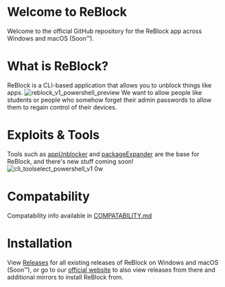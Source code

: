 # Welcome to ReBlock
Welcome to the official GitHub repository for the ReBlock app across Windows and macOS (Soon™).

# What is ReBlock?
ReBlock is a CLI-based application that allows you to unblock things like apps.
![reblock_v1_powershell_preview](https://github.com/yourworstnightmare1/ReBlock/assets/134671973/c634c1e3-c971-41d0-9e45-e1ca9a73cb46)
We want to allow people like students or people who somehow forget their admin passwords to allow them to regain control of their devices.

# Exploits & Tools
Tools such as [appUnblocker](https://github.com/yourworstnightmare1/appunblocker) and [packageExpander](https://github.com/yourworstnightmare1/packageexpander) are the base for ReBlock, and there's new stuff coming soon!
![cli_toolselect_powershell_v1 0w](https://github.com/yourworstnightmare1/ReBlock/assets/134671973/8f7539a2-5d6c-4238-95c9-c16d53c0a7cd)

# Compatability
Compatability info available in [COMPATABILITY.md](https://github.com/yourworstnightmare1/ReBlock/blob/main/COMPATABILITY.md)

# Installation
View [Releases](https://github.com/yourworstnightmare1/ReBlock/releases) for all existing releases of ReBlock on Windows and macOS (Soon™), or go to our [official website](https://sites.google.com/view/reblock) to also view releases from there and additional mirrors to install ReBlock from.
